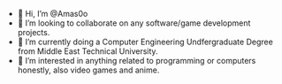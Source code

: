 - 👋 Hi, I’m @Amas0o
- 👀 I’m looking to collaborate on any software/game development projects.
- 🌱 I’m currently doing a Computer Engineering Undfergraduate Degree from Middle East Technical University.
- 💞️ I’m interested in anything related to programming or computers honestly, also video games and anime.

<!---
Amas0o/Amas0o is a ✨ special ✨ repository because its `README.md` (this file) appears on your GitHub profile.
You can click the Preview link to take a look at your changes.
--->
